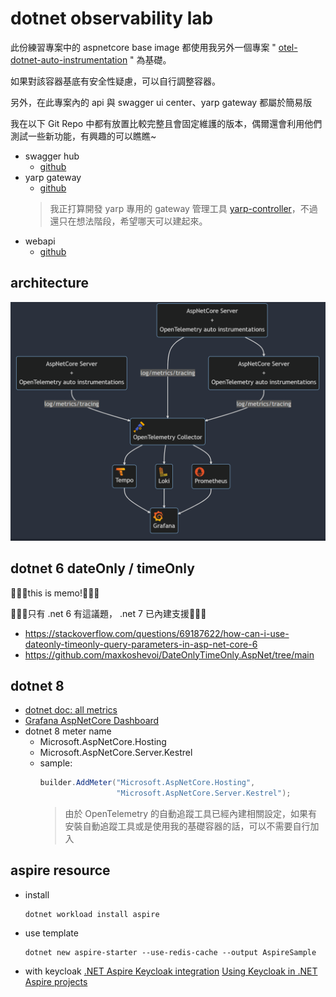 # dotnet observability lab

此份練習專案中的 aspnetcore base image 都使用我另外一個專案 " [otel-dotnet-auto-instrumentation](https://github.com/YuChia-Wei/otel-dotnet-auto-instrumentation) " 為基礎。

如果對該容器基底有安全性疑慮，可以自行調整容器。

另外，在此專案內的 api 與 swagger ui center、yarp gateway 都屬於簡易版

我在以下 Git Repo 中都有放置比較完整且會固定維護的版本，偶爾還會利用他們測試一些新功能，有興趣的可以瞧瞧~

- swagger hub
  - [github](https://github.com/YuChia-Wei/swagger-ui-center)
- yarp gateway
  - [github](https://github.com/YuChia-Wei/application-gateway-lab)
  > 我正打算開發 yarp 專用的 gateway 管理工具 [yarp-controller](https://github.com/YuChia-Wei/yarp-controller)，不過還只在想法階段，希望哪天可以建起來。
- webapi
  - [github](https://github.com/YuChia-Wei/dotnet-webapi-lab)

## architecture

![](./doc/img/architecture-diagram.png)

## dotnet 6 dateOnly / timeOnly

🚨🚨🚨this is memo!🚨🚨🚨

🚩🚩🚩只有 .net 6 有這議題， .net 7 已內建支援🚩🚩🚩

- https://stackoverflow.com/questions/69187622/how-can-i-use-dateonly-timeonly-query-parameters-in-asp-net-core-6
- https://github.com/maxkoshevoi/DateOnlyTimeOnly.AspNet/tree/main

## dotnet 8

- [dotnet doc: all metrics](https://learn.microsoft.com/en-us/dotnet/core/diagnostics/built-in-metrics-aspnetcore?view=aspnetcore-8.0)
- [Grafana AspNetCore Dashboard](https://github.com/JamesNK/aspnetcore-grafana/tree/main/dashboards)
- dotnet 8 meter name
  - Microsoft.AspNetCore.Hosting
  - Microsoft.AspNetCore.Server.Kestrel
  - sample:
    ```csharp
    builder.AddMeter("Microsoft.AspNetCore.Hosting",
                     "Microsoft.AspNetCore.Server.Kestrel");
    ```
    > 由於 OpenTelemetry 的自動追蹤工具已經內建相關設定，如果有安裝自動追蹤工具或是使用我的基礎容器的話，可以不需要自行加入

## aspire resource

- install
  ```shell
  dotnet workload install aspire
  ```
- use template
  ```shell
  dotnet new aspire-starter --use-redis-cache --output AspireSample
  ```
- with keycloak
  [.NET Aspire Keycloak integration](https://learn.microsoft.com/en-us/dotnet/aspire/authentication/keycloak-integration?tabs=dotnet-cli)
  [Using Keycloak in .NET Aspire projects](https://nikiforovall.github.io/dotnet/keycloak/2024/06/02/aspire-support-for-keycloak.html)